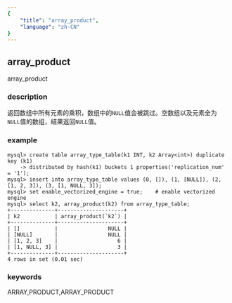 ```yaml
---
{
    "title": "array_product",
    "language": "zh-CN"
}
---
```


<!--
Licensed to the Apache Software Foundation (ASF) under one
or more contributor license agreements.  See the NOTICE file
distributed with this work for additional information
regarding copyright ownership.  The ASF licenses this file
to you under the Apache License, Version 2.0 (the
"License"); you may not use this file except in compliance
with the License.  You may obtain a copy of the License at

  http://www.apache.org/licenses/LICENSE-2.0

Unless required by applicable law or agreed to in writing,
software distributed under the License is distributed on an
"AS IS" BASIS, WITHOUT WARRANTIES OR CONDITIONS OF ANY
KIND, either express or implied.  See the License for the
specific language governing permissions and limitations
under the License.
-->

## array_product

<version since="1.2.0">
array_product
</version>

### description

返回数组中所有元素的乘积，数组中的`NULL`值会被跳过。空数组以及元素全为`NULL`值的数组，结果返回`NULL`值。

### example

```shell
mysql> create table array_type_table(k1 INT, k2 Array<int>) duplicate key (k1)
    -> distributed by hash(k1) buckets 1 properties('replication_num' = '1');
mysql> insert into array_type_table values (0, []), (1, [NULL]), (2, [1, 2, 3]), (3, [1, NULL, 3]);
mysql> set enable_vectorized_engine = true;    # enable vectorized engine
mysql> select k2, array_product(k2) from array_type_table;
+--------------+---------------------+
| k2           | array_product(`k2`) |
+--------------+---------------------+
| []           |                NULL |
| [NULL]       |                NULL |
| [1, 2, 3]    |                   6 |
| [1, NULL, 3] |                   3 |
+--------------+---------------------+
4 rows in set (0.01 sec)

```

### keywords

ARRAY,PRODUCT,ARRAY_PRODUCT

